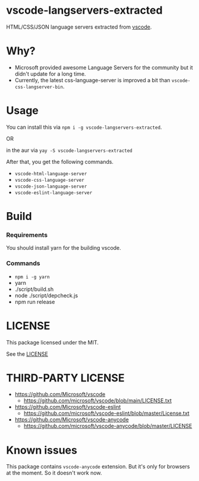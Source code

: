 # vscode-langservers-extracted

HTML/CSS/JSON language servers extracted from [vscode](https://github.com/Microsoft/vscode).


# Why?

- Microsoft provided awesome Language Servers for the community but it didn't update for a long time.
- Currently, the latest css-language-server is improved a bit than `vscode-css-langserver-bin`.


# Usage

You can install this via `npm i -g vscode-langservers-extracted`.  

OR  

in the aur via `yay -S vscode-langservers-extracted`  

After that, you get the following commands.

- `vscode-html-language-server`
- `vscode-css-language-server`
- `vscode-json-language-server`
- `vscode-eslint-language-server`


# Build

### Requirements

You should install yarn for the building vscode.


### Commands

- `npm i -g yarn`
- yarn
- ./script/build.sh
- node ./script/depcheck.js
- npm run release


# LICENSE

This package licensed under the MIT.

See the [LICENSE](./LICENSE)


# THIRD-PARTY LICENSE 

- https://github.com/Microsoft/vscode
  - https://github.com/microsoft/vscode/blob/main/LICENSE.txt
- https://github.com/Microsoft/vscode-eslint
  - https://github.com/microsoft/vscode-eslint/blob/master/License.txt
- https://github.com/Microsoft/vscode-anycode
  - https://github.com/microsoft/vscode-anycode/blob/master/LICENSE

# Known issues

This package contains `vscode-anycode` extension. But it's only for browsers at the moment. So it doesn't work now.

